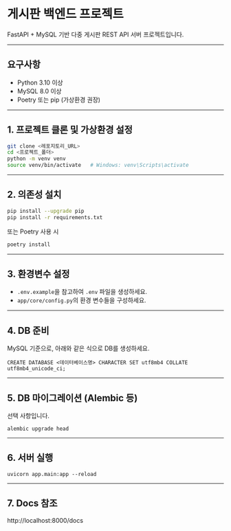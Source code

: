 # 게시판 백엔드 프로젝트

FastAPI + MySQL 기반 다중 게시판 REST API 서버 프로젝트입니다.

---

## 요구사항

- Python 3.10 이상
- MySQL 8.0 이상
- Poetry 또는 pip (가상환경 권장)

---

## 1. 프로젝트 클론 및 가상환경 설정

```bash
git clone <레포지토리_URL>
cd <프로젝트_폴더>
python -m venv venv
source venv/bin/activate   # Windows: venv\Scripts\activate
```

---

## 2. 의존성 설치

```bash
pip install --upgrade pip
pip install -r requirements.txt
```

또는 Poetry 사용 시

```bash
poetry install
```

---

## 3. 환경변수 설정

- `.env.example`을 참고하여 `.env` 파일을 생성하세요.
- `app/core/config.py`의 환경 변수들을 구성하세요.

---

## 4. DB 준비

MySQL 기준으로, 아래와 같은 식으로 DB를 생성하세요.

```
CREATE DATABASE <데이터베이스명> CHARACTER SET utf8mb4 COLLATE utf8mb4_unicode_ci;
```

---

## 5. DB 마이그레이션 (Alembic 등)

선택 사항입니다.

```
alembic upgrade head
```

---

## 6. 서버 실행

```
uvicorn app.main:app --reload
```

---

## 7. Docs 참조

http://localhost:8000/docs



